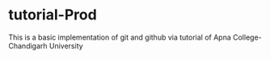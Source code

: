# tutorial-Prod
This is a basic implementation of git and github via tutorial of Apna College- Chandigarh University